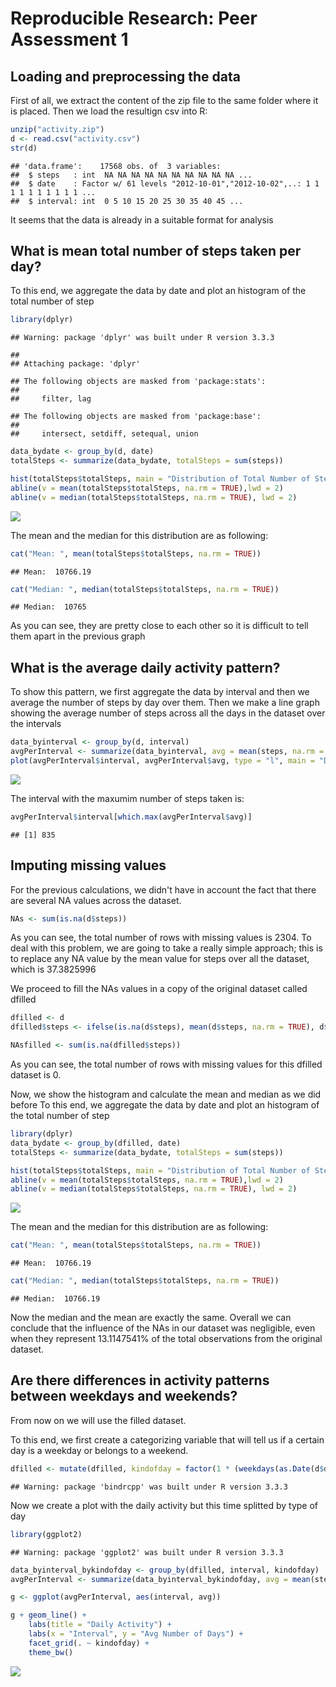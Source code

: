 # Reproducible Research: Peer Assessment 1



## Loading and preprocessing the data

First of all, we extract the content of the zip file to the same folder where it is placed. Then we load the resultign csv into R:

```r
unzip("activity.zip")
d <- read.csv("activity.csv")
str(d)
```

```
## 'data.frame':	17568 obs. of  3 variables:
##  $ steps   : int  NA NA NA NA NA NA NA NA NA NA ...
##  $ date    : Factor w/ 61 levels "2012-10-01","2012-10-02",..: 1 1 1 1 1 1 1 1 1 1 ...
##  $ interval: int  0 5 10 15 20 25 30 35 40 45 ...
```

It seems that the data is already in a suitable format for analysis

## What is mean total number of steps taken per day?

To this end, we aggregate the data by date and plot an histogram of the total number of step

```r
library(dplyr)
```

```
## Warning: package 'dplyr' was built under R version 3.3.3
```

```
## 
## Attaching package: 'dplyr'
```

```
## The following objects are masked from 'package:stats':
## 
##     filter, lag
```

```
## The following objects are masked from 'package:base':
## 
##     intersect, setdiff, setequal, union
```

```r
data_bydate <- group_by(d, date)
totalSteps <- summarize(data_bydate, totalSteps = sum(steps))

hist(totalSteps$totalSteps, main = "Distribution of Total Number of Steps", xlab = "Total Steps per Day")
abline(v = mean(totalSteps$totalSteps, na.rm = TRUE),lwd = 2)
abline(v = median(totalSteps$totalSteps, na.rm = TRUE), lwd = 2)
```

![](PA1_template_files/figure-html/stepshistogram-1.png)<!-- -->

The mean and the median for this distribution are as following:

```r
cat("Mean: ", mean(totalSteps$totalSteps, na.rm = TRUE))
```

```
## Mean:  10766.19
```

```r
cat("Median: ", median(totalSteps$totalSteps, na.rm = TRUE))
```

```
## Median:  10765
```

As you can see, they are pretty close to each other so it is difficult to tell them apart in the previous graph

## What is the average daily activity pattern?

To show this pattern, we first aggregate the data by interval and then we average the number of steps by day over them. Then we make a line graph showing the average number of steps across all the days in the dataset over the intervals

```r
data_byinterval <- group_by(d, interval)
avgPerInterval <- summarize(data_byinterval, avg = mean(steps, na.rm = TRUE))
plot(avgPerInterval$interval, avgPerInterval$avg, type = "l", main = "Daily Activity", ylab = "Average Number of Steps", xlab = "Interval")
```

![](PA1_template_files/figure-html/daily-1.png)<!-- -->

The interval with the maxumim number of steps taken is:

```r
avgPerInterval$interval[which.max(avgPerInterval$avg)]
```

```
## [1] 835
```

## Imputing missing values

For the previous calculations, we didn't have in account the fact that there are several NA values across the dataset. 

```r
NAs <- sum(is.na(d$steps))
```

As you can see, the total number of rows with missing values is 2304.
To deal with this problem, we are going to take a really simple approach; this is to replace any NA value by the mean value for steps over all the dataset, which is 37.3825996

We proceed to fill the NAs values in a copy of the original dataset called dfilled

```r
dfilled <- d
dfilled$steps <- ifelse(is.na(d$steps), mean(d$steps, na.rm = TRUE), d$steps)
```


```r
NAsfilled <- sum(is.na(dfilled$steps))
```

As you can see, the total number of rows with missing values for this dfilled dataset is 0.

Now, we show the histogram and calculate the mean and median as we did before
To this end, we aggregate the data by date and plot an histogram of the total number of step

```r
library(dplyr)
data_bydate <- group_by(dfilled, date)
totalSteps <- summarize(data_bydate, totalSteps = sum(steps))

hist(totalSteps$totalSteps, main = "Distribution of Total Number of Steps", xlab = "Total Steps per Day")
abline(v = mean(totalSteps$totalSteps, na.rm = TRUE),lwd = 2)
abline(v = median(totalSteps$totalSteps, na.rm = TRUE), lwd = 2)
```

![](PA1_template_files/figure-html/stepshistogram2-1.png)<!-- -->

The mean and the median for this distribution are as following:

```r
cat("Mean: ", mean(totalSteps$totalSteps, na.rm = TRUE))
```

```
## Mean:  10766.19
```

```r
cat("Median: ", median(totalSteps$totalSteps, na.rm = TRUE))
```

```
## Median:  10766.19
```

Now the median and the mean are exactly the same. Overall we can conclude that the influence of the NAs in our dataset was negligible, even when they represent 13.1147541% of the total observations from the original dataset.


## Are there differences in activity patterns between weekdays and weekends?
From now on we will use the filled dataset.

To this end, we first create a categorizing variable that will tell us if a certain day is a weekday or belongs to a weekend.

```r
dfilled <- mutate(dfilled, kindofday = factor(1 * (weekdays(as.Date(d$date)) %in% c("Saturday", "Sunday")), labels = c("weekday", "weekend")))
```

```
## Warning: package 'bindrcpp' was built under R version 3.3.3
```

Now we create a plot with the daily activity but this time splitted by type of day

```r
library(ggplot2)
```

```
## Warning: package 'ggplot2' was built under R version 3.3.3
```

```r
data_byinterval_bykindofday <- group_by(dfilled, interval, kindofday)
avgPerInterval <- summarize(data_byinterval_bykindofday, avg = mean(steps, na.rm = TRUE))

g <- ggplot(avgPerInterval, aes(interval, avg))

g + geom_line() + 
    labs(title = "Daily Activity") +
    labs(x = "Interval", y = "Avg Number of Days") +
    facet_grid(. ~ kindofday) +
    theme_bw()
```

![](PA1_template_files/figure-html/daily2-1.png)<!-- -->



